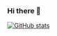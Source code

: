 ### Hi there 👋
[![GitHub stats](https://github-readme-stats.vercel.app/api?username=notsaltylol)](https://github.com/anuraghazra/github-readme-stats)
<!--
**notsaltylol/notsaltylol** is a ✨ _special_ ✨ repository because its `README.md` (this file) appears on your GitHub profile.

Here are some ideas to get you started:

- 🔭 I’m currently working on ...
- 🌱 I’m currently learning ...
- 👯 I’m looking to collaborate on ...
- 🤔 I’m looking for help with ...
- 💬 Ask me about ...
- 📫 How to reach me: ...
- 😄 Pronouns: ...
- ⚡ Fun fact: ...
-->
